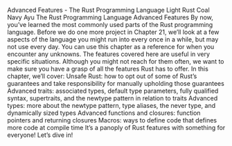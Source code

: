 Advanced Features - The Rust Programming Language
Light
Rust
Coal
Navy
Ayu
The Rust Programming Language
Advanced Features
By now, you’ve learned the most commonly used parts of the Rust programming
language. Before we do one more project in Chapter 21, we’ll look at a few
aspects of the language you might run into every once in a while, but may not
use every day. You can use this chapter as a reference for when you encounter
any unknowns. The features covered here are useful in very specific situations.
Although you might not reach for them often, we want to make sure you have a
grasp of all the features Rust has to offer.
In this chapter, we’ll cover:
Unsafe Rust: how to opt out of some of Rust’s guarantees and take
responsibility for manually upholding those guarantees
Advanced traits: associated types, default type parameters, fully qualified
syntax, supertraits, and the newtype pattern in relation to traits
Advanced types: more about the newtype pattern, type aliases, the never type,
and dynamically sized types
Advanced functions and closures: function pointers and returning closures
Macros: ways to define code that defines more code at compile time
It’s a panoply of Rust features with something for everyone! Let’s dive in!